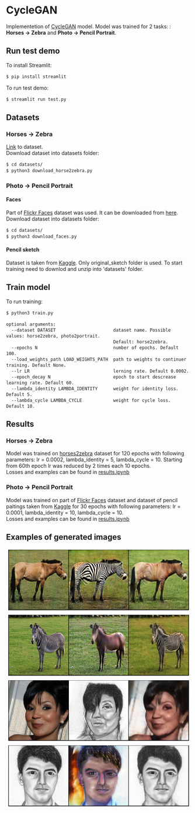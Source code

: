 # CycleGAN
Implementetion of [CycleGAN](https://arxiv.org/abs/1703.10593) model.
Model was trained for 2 tasks: : **Horses -> Zebra** and  **Photo -> Pencil Portrait**.
<br>

## Run test demo
To install Streamlit:
```bash
$ pip install streamlit
```
To run test demo:
```bash
$ streamlit run test.py
```

## Datasets
### Horses -> Zebra
[Link](https://people.eecs.berkeley.edu/~taesung_park/CycleGAN/datasets/horse2zebra.zip) to dataset.<br>
Download dataset into datasets folder:<br>
```bash
$ cd datasets/
$ python3 download_horse2zebra.py
```
### Photo -> Pencil Portrait
#### Faces
Part of [Flickr Faces](https://github.com/NVlabs/ffhq-dataset)  dataset was used. It can be downloaded from [here](https://drive.google.com/file/d/1KWPc4Pa7u2TWekUvNu9rTSO0U2eOlZA9/view?usp=sharing).<br>
Download dataset into datasets folder:<br>
```bash
$ cd datasets/
$ python3 download_faces.py
```
#### Pencil sketch
Dataset is taken from [Kaggle](https://www.kaggle.com/datasets/arbazkhan971/cuhk-face-sketch-database-cufs).  Only original_sketch folder is used. To start training need to downlod and unzip into 'datasets' folder.

## Train model
To run training:
```bash
$ python3 train.py
```
```text
optional arguments:
  --dataset DATASET                      dataset name. Possible values: horse2zebra, photo2portrait.
                                         Default: horse2zebra.
  --epochs N                             number of epochs. Default 100.
  --load_weights_path LOAD_WEIGHTS_PATH  path to weights to continuer training. Default None.
  --lr LR                                lerning rate. Default 0.0002.
  --epoch_decay N                        epoch to start descrease learning rate. Default 60.
  --lambda_identity LAMBDA_IDENTITY      weight for identity loss. Default 5.
  --lambda_cycle LAMBDA_CYCLE            weight for cycle loss. Default 10.
```

## Results
### Horses -> Zebra
Model was trained on [horses2zebra](https://people.eecs.berkeley.edu/~taesung_park/CycleGAN/datasets/) dataset for 120 epochs with following parameters: lr = 0.0002, lambda_identity = 5, lambda_cycle = 10. Starting from 60th epoch lr was reduced by 2 times each 10 epochs.<br>
Losses and examples can be found in [results.ipynb](results.ipynb)
### Photo -> Pencil Portrait
Model was trained on part of [Flickr Faces](https://github.com/NVlabs/ffhq-dataset)  dataset and dataset of pencil paitings taken from [Kaggle](https://www.kaggle.com/datasets/arbazkhan971/cuhk-face-sketch-database-cufs) for 30 epochs with following parameters: lr = 0.0001, lambda_identity = 10, lambda_cycle = 10.<br>
Losses and examples can be found in [results.ipynb](results.ipynb)

## Examples of generated images
<img src="examples/horse2zebra.png" title="horse2zebra"/><br>
<img src="examples/zebra2horse.png" title="zebra2horse"/><br>
<img src="examples/photo2portrait.png" title="photo2portrait"/><br>
<img src="examples/portrait2photo.png" title="portrait2photo"/><br>
